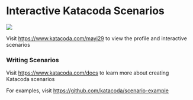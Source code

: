 # Interactive Katacoda Scenarios

[![](http://shields.katacoda.com/katacoda/mayi29/count.svg)](https://www.katacoda.com/mayi29 "Get your profile on Katacoda.com")

Visit https://www.katacoda.com/mayi29 to view the profile and interactive scenarios

### Writing Scenarios
Visit https://www.katacoda.com/docs to learn more about creating Katacoda scenarios

For examples, visit https://github.com/katacoda/scenario-example
